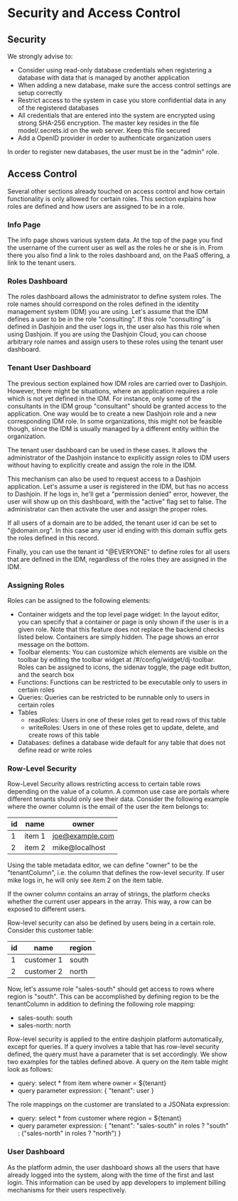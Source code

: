 # Security and Access Control

## Security

We strongly advise to:

* Consider using read-only database credentials when registering a database with data that is managed by another application
* When adding a new database, make sure the access control settings are setup correctly
* Restrict access to the system in case you store confidential data in any of the registered databases
* All credentials that are entered into the system are encrypted using strong SHA-256 encryption. The master key resides in the file model/.secrets.id on the web server. Keep this file secured
* Add a OpenID provider in order to authenticate organization users

In order to register new databases, the user must be in the "admin" role.

## Access Control

Several other sections already touched on access control and how certain functionality is only allowed for certain roles. This section explains how roles are defined and how users are assigned to be in a role.

### Info Page

The info page shows various system data. At the top of the page you find the username of the current user as well as the roles he or she is in. From there you also find a link to the roles dashboard and, on the PaaS offering, a link to the tenant users.

### Roles Dashboard

The roles dashboard allows the administrator to define system roles. The role names should correspond on the roles defined in the identity management system (IDM) you are using.
Let's assume that the IDM defines a user to be in the role "consulting".
If this role "consulting" is defined in Dashjoin and the user logs in, 
the user also has this role when using Dashjoin.
If you are using the Dashjoin Cloud, you can choose arbitrary role names and assign users to these roles using the tenant user dashboard.

### Tenant User Dashboard

The previous section explained how IDM roles are carried over to Dashjoin.
However, there might be situations, where an application requires a role which is not yet
defined in the IDM. For instance, only some of the consultants in the IDM group "consultant"
should be granted access to the application.
One way would be to create a new Dashjoin role and a new corresponding IDM role.
In some organizations, this might not be feasible though, since the IDM is usually
managed by a different entity within the organization.

The tenant user dashboard can be used in these cases. It allows the administrator
of the Dashjoin instance to explicitly assign roles to IDM users without having to
explicitly create and assign the role in the IDM.

This mechanism can also be used to request access to a Dashjoin application.
Let's assume a user is registered in the IDM, but has no access to Dashjoin.
If he logs in, he'll get a "permission denied" error, however, the user will show up
on this dashboard, with the "active" flag set to false.
The administrator can then activate the user and assign the proper roles.

If all users of a domain are to be added, the tenant user id can be set to "@domain.org".
In this case any user id ending with this domain suffix gets the roles defined in this record.

Finally, you can use the tenant id "@EVERYONE" to define roles for all users that are defined in the IDM, regardless of the roles they are assigned in the IDM.

### Assigning Roles

Roles can be assigned to the following elements:

* Container widgets and the top level page widget: In the layout editor, you can specify that a container or page is only shown if the user is in a given role. Note that this feature does not replace the backend checks listed below. Containers are simply hidden. The page shows an error message on the bottom.
* Toolbar elements: You can customize which elements are visible on the toolbar by editing the toolbar widget at /#/config/widget/dj-toolbar. Roles can be assigned to icons, the sidenav toggle, the page edit button, and the search box
* Functions: Functions can be restricted to be executable only to users in certain roles
* Queries: Queries can be restricted to be runnable only to users in certain roles
* Tables
  * readRoles: Users in one of these roles get to read rows of this table
  * writeRoles: Users in one of these roles get to update, delete, and create rows of this table
* Databases: defines a database wide default for any table that does not define read or write roles

### Row-Level Security

Row-Level Security allows restricting access to certain table rows depending on the value of a column. A common use case are portals where different tenants should only see their data. Consider the following example where the owner column is the email of the user the item belongs to:

| id | name   | owner             |
|----|--------|-------------------|
| 1  | item 1 | joe@example.com   |
| 2  | item 2 | mike@localhost    |

Using the table metadata editor, we can define "owner" to be the "tenantColumn", i.e. the column that defines the row-level security.
If user mike logs in, he will only see item 2 on the item table.

If the owner column contains an array of strings, the platform checks whether the current user appears in the array. This way,
a row can be exposed to different users.

Row-level security can also be defined by users being in a certain role. Consider this customer table:

| id | name       | region |
|----|------------|--------|
| 1  | customer 1 | south  |
| 2  | customer 2 | north  |

Now, let's assume role "sales-south" should get access to rows where region is "south". This can be accomplished by defining region to be the tenantColumn in addition to defining the following role mapping:

* sales-south: south
* sales-north: north

Row-level security is applied to the entire dashjoin platform automatically, except for queries.
If a query involves a table that has row-level security defined, the query must have a parameter that is set accordingly. We show two examples for the tables defined above. A query on the item table might look as follows:

* query: select * from item where owner = ${tenant}
* query parameter expression: { "tenant": user }

The role mappings on the customer are translated to a JSONata expression:

* query: select * from customer where region = ${tenant}
* query parameter expression: { "tenant": "sales-south" in roles ? "south" : ("sales-north" in roles ? "north") }

### User Dashboard

As the platform admin, the user dashboard shows all the users that have already logged into the system, along with
the time of the first and last login.
This information can be used by app developers to implement billing mechanisms for their users respectively.
